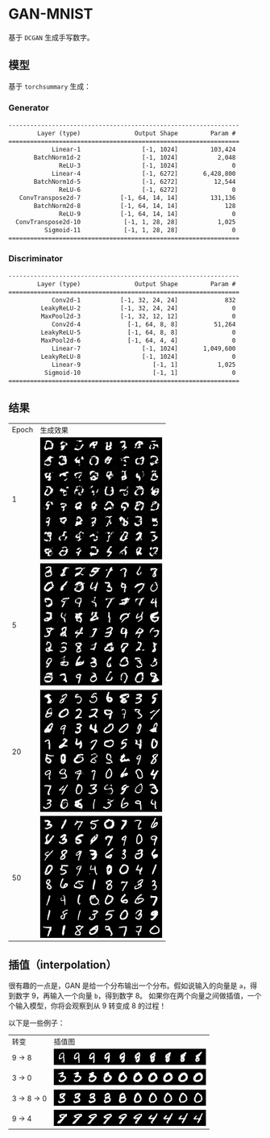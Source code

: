 # GAN-MNIST

基于 `DCGAN` 生成手写数字。

## 模型

基于 `torchsummary` 生成：

### Generator
```
----------------------------------------------------------------
        Layer (type)               Output Shape         Param #
================================================================
            Linear-1                 [-1, 1024]         103,424
       BatchNorm1d-2                 [-1, 1024]           2,048
              ReLU-3                 [-1, 1024]               0
            Linear-4                 [-1, 6272]       6,428,800
       BatchNorm1d-5                 [-1, 6272]          12,544
              ReLU-6                 [-1, 6272]               0
   ConvTranspose2d-7           [-1, 64, 14, 14]         131,136
       BatchNorm2d-8           [-1, 64, 14, 14]             128
              ReLU-9           [-1, 64, 14, 14]               0
  ConvTranspose2d-10            [-1, 1, 28, 28]           1,025
          Sigmoid-11            [-1, 1, 28, 28]               0
================================================================
```

### Discriminator
```
----------------------------------------------------------------
        Layer (type)               Output Shape         Param #
================================================================
            Conv2d-1           [-1, 32, 24, 24]             832
         LeakyReLU-2           [-1, 32, 24, 24]               0
         MaxPool2d-3           [-1, 32, 12, 12]               0
            Conv2d-4             [-1, 64, 8, 8]          51,264
         LeakyReLU-5             [-1, 64, 8, 8]               0
         MaxPool2d-6             [-1, 64, 4, 4]               0
            Linear-7                 [-1, 1024]       1,049,600
         LeakyReLU-8                 [-1, 1024]               0
            Linear-9                    [-1, 1]           1,025
          Sigmoid-10                    [-1, 1]               0
================================================================
```

## 结果

<table>
    <tr>
        <td>Epoch</td>
        <td>生成效果</td>
    </tr> 
    <tr>
        <td>1</td>
        <td><img src="epoch_0.png" alt=""></td>
    </tr> 
    <tr>
        <td>5</td>
        <td><img src="epoch_4.png" alt=""></td>
    </tr> 
    <tr>
        <td>20</td>
        <td><img src="epoch_19.png" alt=""></td>
    </tr> 
    <tr>
        <td>50</td>
        <td><img src="epoch_49.png" alt=""></td>
    </tr> 
</table>

## 插值（interpolation）

很有趣的一点是，GAN 是给一个分布输出一个分布。假如说输入的向量是 `a`，得到数字 9，再输入一个向量 `b`，得到数字 8。
如果你在两个向量之间做插值，一个个输入模型，你将会观察到从 9 转变成 8 的过程！

以下是一些例子：

<table>
    <tr>
        <td>转变</td>
        <td>插值图</td>
    </tr> 
    <tr>
        <td>9 -> 8</td>
        <td><img src="9to8.png" alt=""></td>
    </tr> 
    <tr>
        <td>3 -> 0</td>
        <td><img src="3to0.png" alt=""></td>
    </tr> 
    <tr>
        <td>3 -> 8 -> 0</td>
        <td><img src="3to8to0.png" alt=""></td>
    </tr> 
    <tr>
        <td>9 -> 4</td>
        <td><img src="9to4.png" alt=""></td>
    </tr> 
</table>